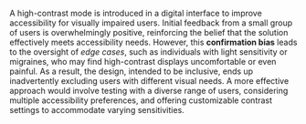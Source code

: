 
A high-contrast mode is introduced in a digital interface to improve accessibility for visually impaired users. Initial feedback from a small group of users is overwhelmingly positive, reinforcing the belief that the solution effectively meets accessibility needs. However, this **confirmation bias** leads to the oversight of *edge cases*, such as individuals with light sensitivity or migraines, who may find high-contrast displays uncomfortable or even painful. As a result, the design, intended to be inclusive, ends up inadvertently excluding users with different visual needs. A more effective approach would involve testing with a diverse range of users, considering multiple accessibility preferences, and offering customizable contrast settings to accommodate varying sensitivities.

